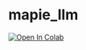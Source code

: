 # mapie_llm


[![Open In Colab](https://colab.research.google.com/assets/colab-badge.svg)](https://colab.research.google.com/github/vincentblot28/mapie_llm/blob/master/MAPIE_for_cosmosqa.ipynb)
